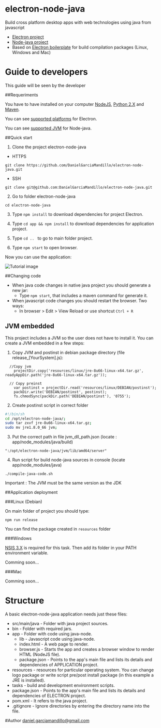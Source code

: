 # electron-node-java

Build cross platform desktop apps with web technologies using java from javascript

- [Electron project]
- [Node-java project]
- Based on [Electron boilerplate] for build compilation packages (Linux, Windows and Mac)

# Guide to developers 

This guide will be seen by the developer

##Requeriments

You have to have installed on your computer [NodeJS], [Python 2.X] and [Maven].

You can see [supported platforms] for Electron.

You can see [supported JVM] for Node-java.

##Quick start

1) Clone the project electron-node-java

* HTTPS

```git clone https://github.com/DanielGarciaMandillo/electron-node-java.git```

* SSH

```git clone git@github.com:DanielGarciaMandillo/electron-node-java.git```

2) Go to folder electron-node-java

```cd electron-node-java```

3) Type ```npm install``` to download dependencies for project Electron.

4) Type ```cd app && npm install``` to download dependencies for application project.

5) Type ```cd .. ``` to go to main folder project.

6) Type ```npm start``` to open browser.

Now you can use the application:

![Tutorial image][image-tutorial]

##Changing code

- When java code changes in native java project you should generate a new jar: 
    * Type ```npm start```, that includes a maven command for generate it.
- When javascript code changes you should restart the browser. Two ways:
	* In browser > Edit > View Reload or use shortcut ```Ctrl + R```

## JVM embedded

This project includes a JVM so the user does not have to install it. You can create a JVM embedded in a few steps:

1) Copy JVM and postinst in debian package directory (file release_[YourSystem].js): 

```
  //Copy jvm
    projectDir.copy('resources/linux/jre-8u66-linux-x64.tar.gz', readyAppDir.path('jre-8u66-linux-x64.tar.gz'));
  
  // Copy preinst
    var postinst = projectDir.read('resources/linux/DEBIAN/postinst');
    packDir.write('DEBIAN/postinst', postinst);
    fs.chmodSync(packDir.path('DEBIAN/postinst'), '0755');
```

2) Create postinst script in correct folder

```sh
#!/bin/sh
cd /opt/electron-node-java/;
sudo tar zxvf jre-8u66-linux-x64.tar.gz;
sudo mv jre1.8.0_66 jvm;
```

3) Put the correct path in file jvm_dll_path.json (locate : app/node_modules/java/build)

```
":/opt/electron-node-java/jvm/lib/amd64/server"
```


4) Run script for build node-java sources in console (locate app/node_modules/java)

```
./compile-java-code.sh
```

Important : The JVM must be the same version as the JDK

##Application deployment

###Linux (Debian)

On main folder of project you should type:

```npm run release```

You can find the package created in ```resources``` folder

###Windows

[NSIS 3.X] is required for this task. Then add its folder in your PATH environment variable.

Comming soon...

###Mac

Comming soon...


# Structure

A basic electron-node-java application needs just these files:

* src/main/java - Folder with java project sources.
* bin - Folder with required jars.
* app - Folder with code using java-node.
	* lib - Javascript code using java-node.
	* index.html - A web page to render.
	* browser.js - Starts the app and creates a browser window to render HTML (NodeJS file).
	* package.json - Points to the app's main file and lists its details and dependencies of APPLICATION project.
* resources - resources for particular operating system. You can change logo package or write script pre/post install package (in this example a JRE is installed).
* tasks - build and development environment scripts.
* package.json - Points to the app's main file and lists its details and dependencies of ELECTRON project.
* pom.xml - It refers to the java project.
* .gitignore - Ignore directories by entering the directory name into the file.


#Author
daniel.garciamandillo@gmail.com

[electron docs]: https://github.com/atom/electron/blob/master/docs/tutorial/using-native-node-modules.md
[Electron project]: https://github.com/mafintosh/electron-prebuilt
[Electron boilerplate]: https://github.com/szwacz/electron-boilerplate
[NodeJS]: https://nodejs.org
[Python 2.X]: https://www.python.org/downloads
[Maven]: http://maven.apache.org/download.cgi
[VisualStudio 2013]: https://www.visualstudio.com/en-us/downloads/download-visual-studio-vs#DownloadFamilies_2 
[supported platforms]: https://github.com/atom/electron/blob/master/docs/tutorial/supported-platforms.md
[supported JVM]: https://github.com/joeferner/node-java/blob/master/README.md
[NSIS 3.X]: http://nsis.sourceforge.net/Main_Page
[Node-java project]: https://github.com/joeferner/node-java
[image-tutorial]: https://github.com/DanielGarciaMandillo/electron-node-java/blob/master/app/img/tutorial.png "Tutorial image"
